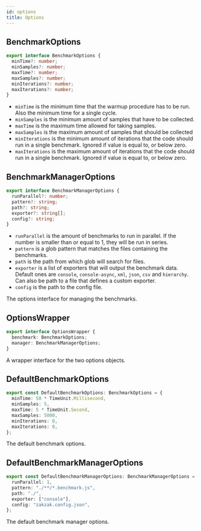 ```yaml
---
id: options
title: Options
---
```


## BenchmarkOptions

```ts
export interface BenchmarkOptions {
  minTime?: number;
  minSamples?: number;
  maxTime?: number;
  maxSamples?: number;
  minIterations?: number;
  maxIterations?: number;
}
```

- `minTime` is the minimum time that the warmup procedure has to be run. Also the minimum time for a single cycle.
- `minSamples` is the minimum amount of samples that have to be collected.
- `maxTime` is the maximum time allowed for taking samples.
- `maxSamples` is the maximum amount of samples that should be collected
- `minIterations` is the minimum amount of iterations that the code should run in a single benchmark. Ignored if value is equal to, or below zero.
- `maxIterations` is the maximum amount of iterations that the code should run in a single benchmark. Ignored if value is equal to, or below zero.

## BenchmarkManagerOptions

```ts
export interface BenchmarkManagerOptions {
  runParallel?: number;
  pattern?: string;
  path?: string;
  exporter?: string[];
  config?: string;
}
```

- `runParallel` is the amount of benchmarks to run in parallel. If the number is smaller than or equal to 1, they will be run in series.
- `pattern` is a glob pattern that matches the files containing the benchmarks.
- `path` is the path from which glob will search for files.
- `exporter` is a list of exporters that will output the benchmark data. Default ones are `console`, `console-async`, `xml`, `json`, `csv` and `hierarchy`. Can also be path to a file that defines a custom exporter.
- `config` is the path to the config file.

The options interface for managing the benchmarks.

## OptionsWrapper

```ts
export interface OptionsWrapper {
  benchmark: BenchmarkOptions;
  manager: BenchmarkManagerOptions;
}
```

A wrapper interface for the two options objects.

## DefaultBenchmarkOptions

```ts
export const DefaultBenchmarkOptions: BenchmarkOptions = {
  minTime: 50 * TimeUnit.Millisecond,
  minSamples: 5,
  maxTime: 5 * TimeUnit.Second,
  maxSamples: 5000,
  minIterations: 0,
  maxIterations: 0,
};
```

The default benchmark options.

## DefaultBenchmarkManagerOptions

```ts
export const DefaultBenchmarkManagerOptions: BenchmarkManagerOptions = {
  runParallel: 1,
  pattern: "./**/*.benchmark.js",
  path: "./",
  exporter: ["console"],
  config: "zakzak.config.json",
};
```

The default benchmark manager options.
